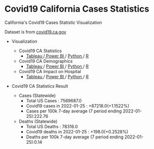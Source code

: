 # Covid19 California Cases Statistics
California's Covid19 Cases Statistic Visualization

Dataset is from <a href="https://covid19.ca.gov/data-and-tools/"> covid19.ca.gov</a>

- Visualization
  - Covid19 CA Statistics
    - <a href="https://public.tableau.com/app/profile/dongjun.cho/viz/DongjunC_COVID19_CA_GOV_Clone/Dashboard1"> Tableau </a> /<a href="https://app.powerbi.com/reportEmbed?reportId=9534045a-386b-4e0d-b244-a4b89d321842&autoAuth=true&ctid=9fa4f438-b1e6-473b-803f-86f8aedf0dec&config=eyJjbHVzdGVyVXJsIjoiaHR0cHM6Ly93YWJpLXVzLWVhc3QyLWItcHJpbWFyeS1yZWRpcmVjdC5hbmFseXNpcy53aW5kb3dzLm5ldC8ifQ%3D%3D"> Power BI </a> / <a href="https://github.com/whehdwns/Covid19_California_Cases_Statistics/blob/main/Python/Covid19_data_Statistics_visualization.ipynb"> Python </a> / <a href="https://github.com/whehdwns/Covid19_California_Cases_Statistics/blob/main/R/Covid19_data_Statistics_visualization.pdf"> R </a>
  - Covid19 CA Demographics 
    - <a href="https://public.tableau.com/app/profile/dongjun.cho/viz/Covid19CA_Demographic/Dashboard1"> Tableau </a> / <a href="https://app.powerbi.com/reportEmbed?reportId=ffeab282-8872-4d64-9143-252d38a0b441&autoAuth=true&ctid=9fa4f438-b1e6-473b-803f-86f8aedf0dec&config=eyJjbHVzdGVyVXJsIjoiaHR0cHM6Ly93YWJpLXVzLWVhc3QyLWItcHJpbWFyeS1yZWRpcmVjdC5hbmFseXNpcy53aW5kb3dzLm5ldC8ifQ%3D%3D"> Power BI </a> / <a href="https://github.com/whehdwns/Covid19_California_Cases_Statistics/blob/main/Python/Covid19_data_demographics_visualization.ipynb"> Python </a> / <a href="https://github.com/whehdwns/Covid19_California_Cases_Statistics/blob/main/R/Covid19_data_demographics_visualization.pdf"> R </a>
  - Covid19 CA Impact on Hospital
    - <a href="https://public.tableau.com/app/profile/dongjun.cho/viz/DongjunC_Covid19_Impact_on_Hospital/Dashboard1"> Tableau </a> / <a href="https://app.powerbi.com/reportEmbed?reportId=dfb07f6f-9799-4750-9332-22c8c2a0d3c5&autoAuth=true&ctid=9fa4f438-b1e6-473b-803f-86f8aedf0dec&config=eyJjbHVzdGVyVXJsIjoiaHR0cHM6Ly93YWJpLXVzLWVhc3QyLWItcHJpbWFyeS1yZWRpcmVjdC5hbmFseXNpcy53aW5kb3dzLm5ldC8ifQ%3D%3D"> Power BI </a> / <a href="https://github.com/whehdwns/Covid19_California_Cases_Statistics/blob/main/Python/%20Covid19_Impact_on_Hospitals_visualization.ipynb"> Python </a> / <a href="https://github.com/whehdwns/Covid19_California_Cases_Statistics/blob/main/R/Covid19_Impact_on_Hospitals_visualization.pdf"> R </a>

- Covid19 CA Statistics Result
  - Cases (Statewide)
    - Total US Cases : 7569687.0
    - Covid19 cases in 2022-01-25 : +87218.0(+1.1522%)
    - Cases per 100k 7-day average (7 period ending 2022-01-25):222.76
  - Deaths (Statewide)
    - Total US Deaths : 78316.0
    - Covid19 deaths in 2022-01-25 : +198.0(+0.2528%)
    - Deaths per 100k 7-day average (7 period ending 2022-01-25):0.14
